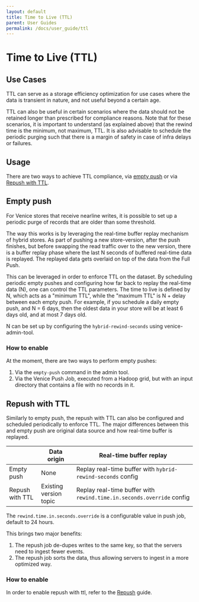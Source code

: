 ```yaml
---
layout: default
title: Time to Live (TTL)
parent: User Guides
permalink: /docs/user_guide/ttl
---
```


# Time to Live (TTL)

## Use Cases
TTL can serve as a storage efficiency optimization for use cases where the data is transient in nature, and not useful
beyond a certain age.

TTL can also be useful in certain scenarios where the data should not be retained longer than prescribed for compliance
reasons. Note that for these scenarios, it is important to understand (as explained above) that the rewind time is the 
minimum, not maximum, TTL. It is also advisable to schedule the periodic purging such that there is a margin of safety 
in case of infra delays or failures.

## Usage

There are two ways to achieve TTL compliance, via [empty push](#empty-push) or via [Repush with TTL](#experimental-repush-with-ttl).

## Empty push

For Venice stores that receive nearline writes, it is possible to set up a periodic purge of records that are older than
some threshold.

The way this works is by leveraging the real-time buffer replay mechanism of hybrid stores. As part of pushing a new
store-version, after the push finishes, but before swapping the read traffic over to the new version, there is a buffer
replay phase where the last N seconds of buffered real-time data is replayed. The replayed data gets overlaid on top of
the data from the Full Push.

This can be leveraged in order to enforce TTL on the dataset. By scheduling periodic empty pushes and configuring how far back to replay the real-time data (N), one can control the
TTL parameters. The time to live is defined by N, which acts as a "minimum TTL", while the "maximum TTL" is N + delay
between each empty push. For example, if you schedule a daily empty push, and N = 6 days, then the oldest data in your
store will be at least 6 days old, and at most 7 days old.

N can be set up by configuring the `hybrid-rewind-seconds` using venice-admin-tool.
### How to enable

At the moment, there are two ways to perform empty pushes:
1. Via the `empty-push` command in the admin tool.
2. Via the Venice Push Job, executed from a Hadoop grid, but with an input directory that contains a file with no
   records in it.

## Repush with TTL
Similarly to empty push, the repush with TTL can also be configured and scheduled periodically to enforce TTL.
The major differences between this and empty push are original data source and how real-time buffer is replayed.

|                 | Data origin            | Real-time buffer replay                                               |
|-----------------|------------------------|-----------------------------------------------------------------------|
| Empty push      | None                   | Replay real-time buffer with `hybrid-rewind-seconds` config           |
| Repush with TTL | Existing version topic | Replay real-time buffer with `rewind.time.in.seconds.override` config |

The `rewind.time.in.seconds.override` is a configurable value in push job, default to 24 hours.

This brings two major benefits:
1. The repush job de-dupes writes to the same key, so that the servers need to ingest fewer events.
2. The repush job sorts the data, thus allowing servers to ingest in a more optimized way.

### How to enable

In order to enable repush with ttl, refer to the [Repush](../ops_guide/repush.md) guide.
